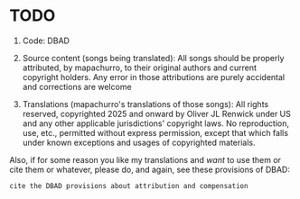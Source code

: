 # TODO

1. Code: DBAD

2. Source content (songs being translated): All songs should be properly attributed, by mapachurro, to their original authors and current copyright holders. Any error in those attributions are purely accidental and corrections are welcome

3. Translations (mapachurro's translations of those songs): All rights reserved, copyrighted 2025 and onward by Oliver JL Renwick under US and any other applicable jurisdictions' copyright laws. No reproduction, use, etc., permitted without express permission, except that which falls under known exceptions and usages of copyrighted materials.

Also, if for some reason you like my translations and *want* to use them or cite them or whatever, please do, and again, see these provisions of DBAD:

```txt
cite the DBAD provisions about attribution and compensation
```